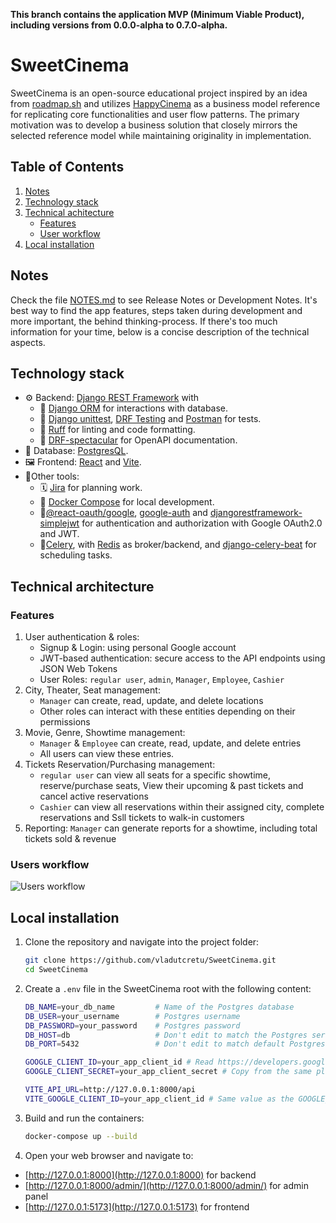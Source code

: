 **This branch contains the application MVP (Minimum Viable Product), including versions from 0.0.0-alpha to 0.7.0-alpha.**

# SweetCinema
SweetCinema is an open-source educational project inspired by an idea from [roadmap.sh](https://roadmap.sh/projects/movie-reservation-system) and utilizes [HappyCinema](https://www.happycinema.ro/) as a business model reference for replicating core functionalities and user flow patterns. The primary motivation was to develop a business solution that closely mirrors the selected reference model while maintaining originality in implementation.


## Table of Contents
1. [Notes](#notes)
2. [Technology stack](#technology-stack)
3. [Technical achitecture](#technical-architecture)
    - [Features](#features)
    - [User workflow](#user-workflow)
4. [Local installation](#local-installation)


## Notes
Check the file [NOTES.md](NOTES.md) to see Release Notes or Development Notes. It's best way to find the app features, steps taken during development and more important, the behind thinking-process. If there's too much information for your time, below is a concise description of the technical aspects.

## Technology stack
- ⚙️ Backend: [Django REST Framework](https://www.django-rest-framework.org) with
    - 🧰 [Django ORM](https://docs.djangoproject.com/en/5.2/topics/db/queries/) for interactions with database.
    - 🐛 [Django unittest](https://docs.djangoproject.com/en/5.1/topics/testing/overview/), [DRF Testing](https://www.django-rest-framework.org/api-guide/testing/) and [Postman](https://www.postman.com) for tests.
    - 🧶 [Ruff](https://docs.astral.sh/ruff/) for linting and code formatting.
    - 📄 [DRF-spectacular](https://drf-spectacular.readthedocs.io/en/latest/) for OpenAPI documentation.
- 💾 Database: [PostgresQL](https://www.postgresql.org/).
- 🖼️ Frontend: [React](https://react.dev/) and [Vite](https://vite.dev).
- 🧩Other tools:
    - 🗓️ [Jira](https://www.atlassian.com/software/jira) for planning work.
    - 🐋 [Docker Compose](https://www.docker.com/) for local development.
    - 🔐[@react-oauth/google](https://www.npmjs.com/package/@react-oauth/google), [google-auth](https://pypi.org/project/google-auth/) and [djangorestframework-simplejwt](https://pypi.org/project/djangorestframework-simplejwt/) for authentication and authorization with Google OAuth2.0 and JWT.
    - 🥬[Celery](https://docs.celeryq.dev/en/stable/index.html), with [Redis](https://pypi.org/project/redis/) as broker/backend, and [django-celery-beat](https://django-celery-beat.readthedocs.io/en/latest/) for scheduling tasks.


## Technical architecture

### Features 
1. User authentication & roles: 
    - Signup & Login: using personal Google account
    - JWT-based authentication: secure access to the API endpoints using JSON Web Tokens
    - User Roles: `regular user`, `admin`, `Manager`, `Employee`, `Cashier`
2. City, Theater, Seat management: 
    - `Manager` can create, read, update, and delete locations
    - Other roles can interact with these entities depending on their permissions
3. Movie, Genre, Showtime management:
    - `Manager` & `Employee` can create, read, update, and delete entries
    - All users can view these entries.
4. Tickets Reservation/Purchasing management: 
    - `regular user` can view all seats for a specific showtime, reserve/purchase seats, View their upcoming & past tickets and cancel active reservations
    - `Cashier` can view all reservations within their assigned city, complete reservations and Ssll tickets to walk-in customers
5. Reporting: `Manager` can generate reports for a showtime, including total tickets sold & revenue

### Users workflow
![Users workflow](https://i.imgur.com/TqFAPnF.jpeg)


## Local installation
1. Clone the repository and navigate into the project folder:
   ```sh
   git clone https://github.com/vladutcretu/SweetCinema.git
   cd SweetCinema
   ```
2. Create a `.env` file in the SweetCinema root with the following content:
    ```sh
    DB_NAME=your_db_name         # Name of the Postgres database
    DB_USER=your_username        # Postgres username
    DB_PASSWORD=your_password    # Postgres password
    DB_HOST=db                   # Don't edit to match the Postgres service name from docker-compose
    DB_PORT=5432                 # Don't edit to match default Postgres port

    GOOGLE_CLIENT_ID=your_app_client_id # Read https://developers.google.com/identity/gsi/web/guides/get-google-api-clientid
    GOOGLE_CLIENT_SECRET=your_app_client_secret # Copy from the same place as client_id

    VITE_API_URL=http://127.0.0.1:8000/api
    VITE_GOOGLE_CLIENT_ID=your_app_client_id # Same value as the GOOGLE_CLIENT_ID variable
    ```

3. Build and run the containers:
   ```sh
   docker-compose up --build
   ```

4. Open your web browser and navigate to:
- [http://127.0.0.1:8000](http://127.0.0.1:8000) for backend
- [http://127.0.0.1:8000/admin/](http://127.0.0.1:8000/admin/) for admin panel
- [http://127.0.0.1:5173](http://127.0.0.1:5173) for frontend